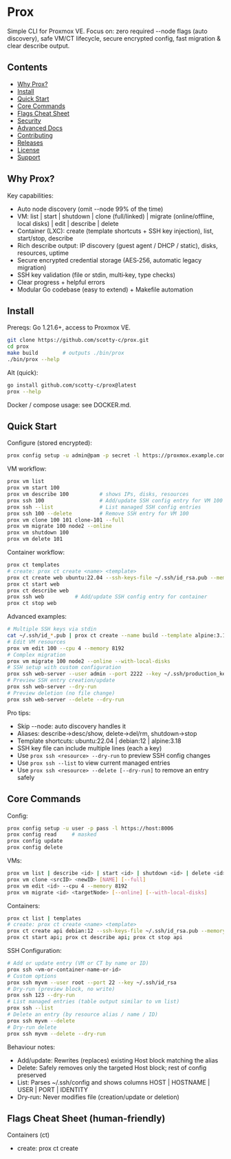 # Prox

Simple CLI for Proxmox VE. Focus on: zero required --node flags (auto discovery), safe VM/CT lifecycle, secure encrypted config, fast migration & clear describe output.

## Contents
- [Why Prox?](#why-prox)
- [Install](#install)
- [Quick Start](#quick-start)
- [Core Commands](#core-commands)
- [Flags Cheat Sheet](#flags-cheat-sheet)
- [Security](#security)
- [Advanced Docs](#advanced-docs)
- [Contributing](#contributing)
- [Releases](#releases)
- [License](#license)
- [Support](#support)

## Why Prox?
Key capabilities:
- Auto node discovery (omit --node 99% of the time)
- VM: list | start | shutdown | clone (full/linked) | migrate (online/offline, local disks) | edit | describe | delete
- Container (LXC): create (template shortcuts + SSH key injection), list, start/stop, describe
- Rich describe output: IP discovery (guest agent / DHCP / static), disks, resources, uptime
- Secure encrypted credential storage (AES‑256, automatic legacy migration)
- SSH key validation (file or stdin, multi‑key, type checks)
- Clear progress + helpful errors
- Modular Go codebase (easy to extend) + Makefile automation

## Install
Prereqs: Go 1.21.6+, access to Proxmox VE.
```bash
git clone https://github.com/scotty-c/prox.git
cd prox
make build        # outputs ./bin/prox
./bin/prox --help
```
Alt (quick):
```bash
go install github.com/scotty-c/prox@latest
prox --help
```
Docker / compose usage: see DOCKER.md.

## Quick Start
Configure (stored encrypted):
```bash
prox config setup -u admin@pam -p secret -l https://proxmox.example.com:8006
```
VM workflow:
```bash
prox vm list
prox vm start 100
prox vm describe 100          # shows IPs, disks, resources
prox ssh 100                  # Add/update SSH config entry for VM 100
prox ssh --list               # List managed SSH config entries
prox ssh 100 --delete         # Remove SSH entry for VM 100
prox vm clone 100 101 clone-101 --full
prox vm migrate 100 node2 --online
prox vm shutdown 100
prox vm delete 101
```
Container workflow:
```bash
prox ct templates
# create: prox ct create <name> <template>
prox ct create web ubuntu:22.04 --ssh-keys-file ~/.ssh/id_rsa.pub --memory 1024 --disk 10
prox ct start web
prox ct describe web
prox ssh web          # Add/update SSH config entry for container
prox ct stop web
```
Advanced examples:
```bash
# Multiple SSH keys via stdin
cat ~/.ssh/id_*.pub | prox ct create --name build --template alpine:3.18 --ssh-keys-file -
# Edit VM resources
prox vm edit 100 --cpu 4 --memory 8192
# Complex migration
prox vm migrate 100 node2 --online --with-local-disks
# SSH setup with custom configuration
prox ssh web-server --user admin --port 2222 --key ~/.ssh/production_key
# Preview SSH entry creation/update
prox ssh web-server --dry-run
# Preview deletion (no file change)
prox ssh web-server --delete --dry-run
```
Pro tips:
- Skip --node: auto discovery handles it
- Aliases: describe→desc/show, delete→del/rm, shutdown→stop
- Template shortcuts: ubuntu:22.04 | debian:12 | alpine:3.18
- SSH key file can include multiple lines (each a key)
- Use `prox ssh <resource> --dry-run` to preview SSH config changes
- Use `prox ssh --list` to view current managed entries
- Use `prox ssh <resource> --delete [--dry-run]` to remove an entry safely

## Core Commands
Config:
```bash
prox config setup -u user -p pass -l https://host:8006
prox config read     # masked
prox config update
prox config delete
```
VMs:
```bash
prox vm list | describe <id> | start <id> | shutdown <id> | delete <id>
prox vm clone <srcID> <newID> [NAME] [--full]
prox vm edit <id> --cpu 4 --memory 8192
prox vm migrate <id> <targetNode> [--online] [--with-local-disks]
```
Containers:
```bash
prox ct list | templates
# create: prox ct create <name> <template>
prox ct create api debian:12 --ssh-keys-file ~/.ssh/id_rsa.pub --memory 2048
prox ct start api; prox ct describe api; prox ct stop api
```
SSH Configuration:
```bash
# Add or update entry (VM or CT by name or ID)
prox ssh <vm-or-container-name-or-id>
# Custom options
prox ssh myvm --user root --port 22 --key ~/.ssh/id_rsa
# Dry-run (preview block, no write)
prox ssh 123 --dry-run
# List managed entries (table output similar to vm list)
prox ssh --list
# Delete an entry (by resource alias / name / ID)
prox ssh myvm --delete
# Dry-run delete
prox ssh myvm --delete --dry-run
```
Behaviour notes:
- Add/update: Rewrites (replaces) existing Host block matching the alias
- Delete: Safely removes only the targeted Host block; rest of config preserved
- List: Parses ~/.ssh/config and shows columns HOST | HOSTNAME | USER | PORT | IDENTITY
- Dry-run: Never modifies file (creation/update or deletion)

## Flags Cheat Sheet (human-friendly)

Containers (ct)
- create: prox ct create <name> <template>
	- Positional args:
		- name: container name (e.g., web, api)
		- template: either shortcut (ubuntu:22.04, debian:12, alpine:3.18) or full volid (storage:vztmpl/...) 
	- Flags:
		- -N, --name <name>          Alias for positional name (optional)
		- -t, --template <template>  Alias for positional template (optional)
		- -n, --node <node>            Create on a specific node (auto-resolves from template if omitted)
		-     --vmid <id>              Explicit container ID (auto-generated if omitted)
		- -m, --memory <MB>            Memory in MB (default 512)
		- -d, --disk <GB>              Disk size in GB (default 8)
		- -c, --cores <count>          CPU cores (default 1)
		- -p, --password <pwd>         Root password (use with care)
		-     --prompt-password        Prompt interactively for root password
		-     --ssh-keys-file <path|-> Public SSH key(s) file, or '-' to read from stdin (multi-line supported)
	- Notes:
		- Prefer positional name/template. If both positional and flags are supplied and conflict, positional wins; a warning is printed.
	- Examples:
		- prox ct create web ubuntu:22.04 --ssh-keys-file ~/.ssh/id_rsa.pub --memory 1024 --disk 10
		- cat ~/.ssh/id_*.pub | prox ct create build alpine:3.18 --ssh-keys-file -
		- prox ct create ci debian:12 --vmid 9002 --cores 2

- list
	- Flags: -n, --node <node>; -r, --running (only running)
	- Example: prox ct list --running

- describe <name|id>
	- Flags: none

- start <name|id> | stop <name|id> | delete <name|id>
	- Flags: none

- templates
	- Flags: -n, --node <node>

- shortcuts
	- Flags: none (prints common shortcuts like ubuntu:22.04)

VMs (vm)
- list
	- Flags: -n, --node <node>; -r, --running; -i, --ip (show IPs); -d, --detailed (disk info)

- describe <id|name>
	- Flags: -n, --node <node> (optional)

- start <id> | shutdown <id>
	- Flags: -n, --node <node> (optional)

- edit <id>
	- Flags:
		- -n, --node <node>
		- -N, --name <new-name>
		- -c, --cpu <cores>
		- -m, --memory <MB>
		- -d, --disk <GB>

- clone <sourceID> <newID> [NAME]
	- Flags: -n, --node <node>; -N, --name <name> (optional); -f, --full (full clone)
	- Notes: If NAME is provided positionally and --name is also set and they differ, positional NAME takes precedence; a warning is printed.

- migrate <id> <targetNode>
	- Flags: -s, --source <node>; --online; --with-local-disks

- delete <id>
	- Flags: -n, --node <node> (optional)

SSH (manage ~/.ssh/config entries)
- prox ssh <vm-or-ct name|id>
	- Flags: -u, --user <name>; -p, --port <num>; -k, --key <path>; --dry-run; --list; --delete
	- Notes: --list and --delete are mutually exclusive with add/update mode

Global config
- prox config setup -u/--username -p/--password -l/--url

Tip: run any command with --help for full details.

## Security
- AES‑256 encryption for stored credentials (system/user bound)
- Plaintext legacy configs auto‑migrated
- Secure file perms (600)
- See SECURITY.md for encryption details & migration command
```bash
prox config migrate   # migrate legacy plaintext if present
```

## Advanced Docs
- [Architecture & package layout](docs/ARCHITECTURE.md)
- [Docker & container usage](docs/DOCKER.md)
- [Testing (E2E harness, categories)](docs/TESTING.md)
- [Security deep dive](docs/SECURITY.md)
- [Contributing workflow](CONTRIBUTING.md)

## Contributing
PRs welcome. See CONTRIBUTING.md (branch from main, add tests, run `make release-check`).

## Releases
GitHub Actions builds & publishes multi‑arch binaries + Docker images on version tags (`vX.Y.Z`). Check the Releases page.

## License
Apache 2.0 (see LICENSE).

## Support
Open an issue / discussion. Ensure your Proxmox account has rights for VM + CT operations. Include CLI version (`prox --version`) and command output when reporting problems.

---
Enjoy fast, safe Proxmox management with Prox.
